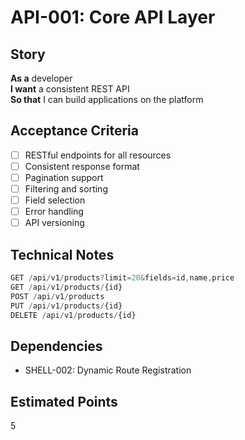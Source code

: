 # API-001: Core API Layer

## Story
**As a** developer  
**I want** a consistent REST API  
**So that** I can build applications on the platform

## Acceptance Criteria
- [ ] RESTful endpoints for all resources
- [ ] Consistent response format
- [ ] Pagination support
- [ ] Filtering and sorting
- [ ] Field selection
- [ ] Error handling
- [ ] API versioning

## Technical Notes
```typescript
GET /api/v1/products?limit=20&fields=id,name,price
GET /api/v1/products/{id}
POST /api/v1/products
PUT /api/v1/products/{id}
DELETE /api/v1/products/{id}
```

## Dependencies
- SHELL-002: Dynamic Route Registration

## Estimated Points
5